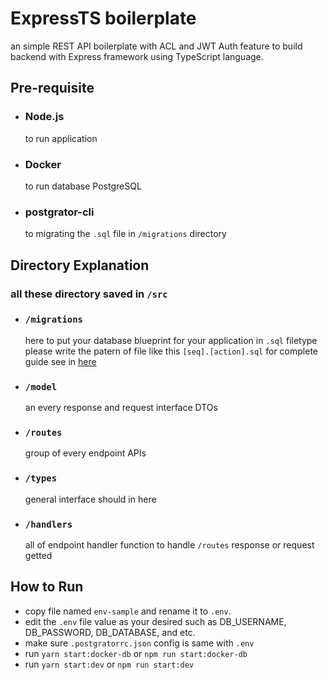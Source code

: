 # ExpressTS boilerplate

an simple REST API boilerplate with ACL and JWT Auth feature to build backend with Express framework using TypeScript language.

## Pre-requisite

- ### Node.js
    
    to run application

- ### Docker

    to run database PostgreSQL

- ### postgrator-cli

    to migrating the `.sql` file in `/migrations` directory

## Directory Explanation

### all these directory saved in `/src`

- ### `/migrations`

    here to put your database blueprint for your application in `.sql` filetype please write the patern of file like this `[seq].[action].sql` for complete guide see in [here](https://www.npmjs.com/package/postgrator-cli)

- ### `/model`

    an every response and request interface DTOs

- ### `/routes`

    group of every endpoint APIs

- ### `/types`

    general interface should in here

- ### `/handlers`

    all of endpoint handler function to handle `/routes` response or request getted


## How to Run

- copy file named `env-sample` and rename it to `.env`.
- edit the `.env` file value as your desired such as DB_USERNAME, DB_PASSWORD, DB_DATABASE, and etc.
- make sure `.postgratorrc.json` config is same with `.env`
- run `yarn start:docker-db` or `npm run start:docker-db`
- run `yarn start:dev` or `npm run start:dev`